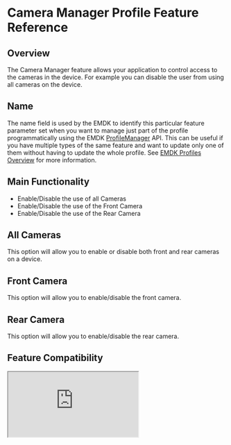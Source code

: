 # Camera Manager Profile Feature Reference

## Overview

The Camera Manager feature allows your application to control access to the cameras in the device. For example you can disable the user from using all cameras on the device. 

## Name
The name field is used by the EMDK to identify this particular feature parameter set when you want to manage just part of the profile programmatically using the EMDK [ProfileManager](../api/ProfileManager) API. This can be useful if you have multiple types of the same feature and want to update only one of them without having to update the whole profile. See [EMDK Profiles Overview](../guide/profiles/usingwizard) for more information.

## Main Functionality

* Enable/Disable the use of all Cameras
* Enable/Disable the use of the Front Camera
* Enable/Disable the use of the Rear Camera

## All Cameras
This option will allow you to enable or disable both front and rear cameras on a device. 

## Front Camera
This option will allow you to enable/disable the front camera.

## Rear Camera
This option will allow you to enable/disable the rear camera.

## Feature Compatibility
<iframe src="http://cfh463.github.io/docs.emdk/compare.html#mx=4.3&csp=CameraMgr&os=All&embed=true"></iframe> 